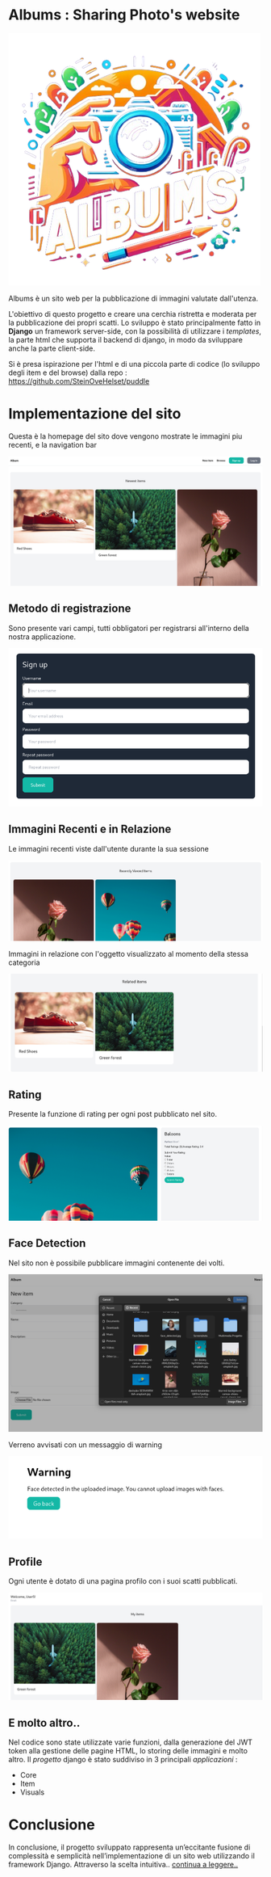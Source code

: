# Albums : Sharing Photo's website
![logo](/images/logo.png)

Albums è un sito web per la pubblicazione di immagini valutate dall'utenza.

L'obiettivo di questo progetto e creare una cerchia ristretta e moderata per la pubblicazione dei propri scatti.
Lo sviluppo è stato principalmente fatto in **Django** un framework server-side, con la possibilità di utilizzare i *templates*,
la parte html che supporta il backend di django, in modo da sviluppare anche la parte client-side.

Si è presa ispirazione per l'html e di una piccola parte di codice (lo sviluppo degli item e del browse) dalla repo : https://github.com/SteinOveHelset/puddle

# Implementazione del sito

Questa è la homepage del sito dove vengono mostrate le immagini piu recenti, e la navigation bar

![homepage](/images/homepage.png)

## Metodo di registrazione 

Sono presente vari campi, tutti obbligatori per registrarsi all'interno della nostra applicazione.

![signup](/images/signup.png)


## Immagini Recenti e in Relazione

Le immagini recenti viste dall'utente durante la sua sessione

![recently](/images/recently_viewed.png)


Immagini in relazione con l'oggetto visualizzato al momento della stessa categoria

![related](/images/related_items.png)

## Rating

Presente la funzione di rating per ogni post pubblicato nel sito.

![Rating](/images/detailitem_rating.png)


## Face Detection

Nel sito non è possibile pubblicare immagini contenente dei volti.

![facedetect](/images/filesystem_facedetection.png)

Verreno avvisati con un messaggio di warning

![warning_face](/images/warning_facedetected.png)



## Profile

Ogni utente è dotato di una pagina profilo con i suoi scatti pubblicati.

![profile](/images/profile.png)

## E molto altro..

Nel codice sono state utilizzate varie funzioni, dalla generazione del JWT token alla gestione delle pagine HTML, lo storing delle immagini e molto altro.
Il *progetto* django è stato suddiviso in 3 principali *applicazioni* :
- Core
- Item
- Visuals


# Conclusione

In conclusione, il progetto sviluppato rappresenta un’eccitante fusione di
complessità e semplicità nell’implementazione di un sito web utilizzando il
framework Django. Attraverso la scelta intuitiva.. [continua a leggere..](Ingegneria_S_D_albums.pdf)



